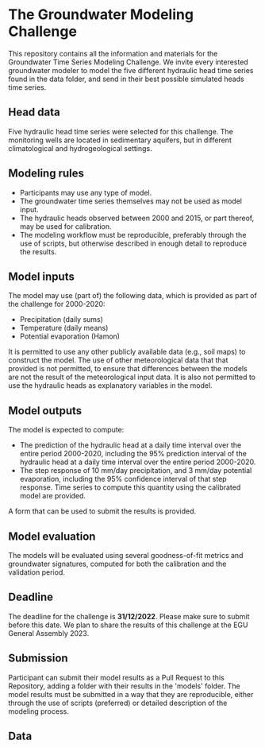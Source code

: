 # The Groundwater Modeling Challenge

This repository contains all the information and materials for the Groundwater Time Series Modeling Challenge. We invite every interested groundwater modeler to model the five different hydraulic head time series found in the data folder, and send in their best possible simulated heads time series. 

## Head data
Five hydraulic head time series were selected for this challenge. The monitoring wells are located in sedimentary aquifers, but in different climatological and hydrogeological settings. 

## Modeling rules

- Participants may use any type of model.
- The groundwater time series themselves may not be used as model input.
- The hydraulic heads observed between 2000 and 2015, or part thereof, may be used for calibration. 
- The modeling workflow must be reproducible, preferably through the use of scripts, but otherwise described in enough detail to reproduce the results.

## Model inputs
The model may use (part of) the following data, which is provided as part of the challenge for 2000-2020:

-	Precipitation (daily sums)
-	Temperature (daily means)
-	Potential evaporation (Hamon)

It is permitted to use any other publicly available data (e.g., soil maps) to construct the model. The use of other meteorological data that that provided is not permitted, to ensure that differences between the models are not the result of the meteorological input data. It is also not permitted to use the hydraulic heads as explanatory variables in the model.

## Model outputs

The model is expected to compute: 
-	The prediction of the hydraulic head at a daily time interval over the entire period 2000-2020, including the 95% prediction interval of the hydraulic head at a daily time interval over the entire period 2000-2020.
-	The step response of 10 mm/day precipitation, and 3 mm/day potential evaporation, including the 95% confidence interval of that step response. Time series to compute this quantity using the calibrated model are provided.

A form that can be used to submit the results is provided.

## Model evaluation
The models will be evaluated using several goodness-of-fit metrics and groundwater signatures, computed for both the calibration and the validation period.

## Deadline
The deadline for the challenge is **31/12/2022**. Please make sure to submit before this date. We plan to share the results of this challenge at the EGU General Assembly 2023.

## Submission
Participant can submit their model results as a Pull Request to this Repository, adding a folder with their results in the 'models' folder. The model results must be submitted in a way that they are reproducible, either through the use of scripts (preferred) or detailed description of the modeling process.



## Data



